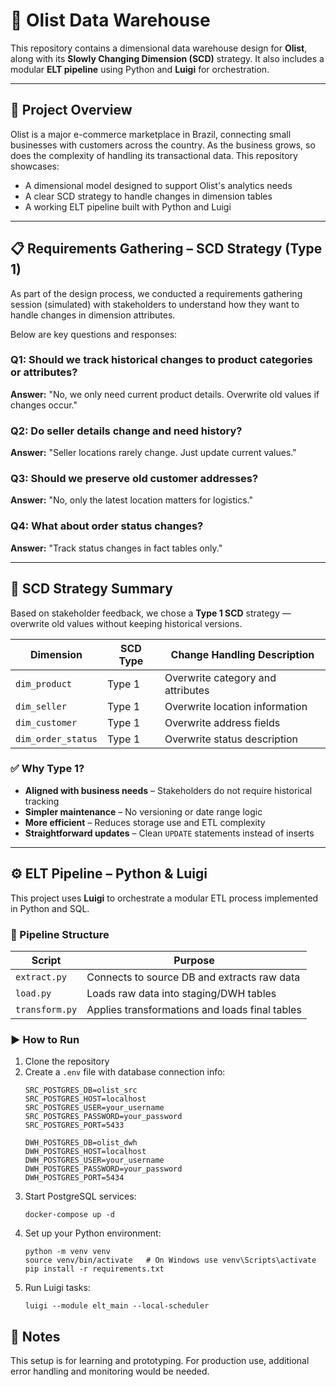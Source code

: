 # 🏬 Olist Data Warehouse

This repository contains a dimensional data warehouse design for **Olist**, along with its **Slowly Changing Dimension (SCD)** strategy. It also includes a modular **ELT pipeline** using Python and **Luigi** for orchestration.

---

## 📌 Project Overview

Olist is a major e-commerce marketplace in Brazil, connecting small businesses with customers across the country. As the business grows, so does the complexity of handling its transactional data. This repository showcases:

- A dimensional model designed to support Olist's analytics needs
- A clear SCD strategy to handle changes in dimension tables
- A working ELT pipeline built with Python and Luigi

---

## 📋 Requirements Gathering – SCD Strategy (Type 1)

As part of the design process, we conducted a requirements gathering session (simulated) with stakeholders to understand how they want to handle changes in dimension attributes.

Below are key questions and responses:

### Q1: Should we track historical changes to product categories or attributes?
**Answer:** "No, we only need current product details. Overwrite old values if changes occur."

### Q2: Do seller details change and need history?
**Answer:** "Seller locations rarely change. Just update current values."

### Q3: Should we preserve old customer addresses?
**Answer:** "No, only the latest location matters for logistics."

### Q4: What about order status changes?
**Answer:** "Track status changes in fact tables only."

---

## 🧠 SCD Strategy Summary

Based on stakeholder feedback, we chose a **Type 1 SCD** strategy — overwrite old values without keeping historical versions.

| Dimension         | SCD Type | Change Handling Description            |
|------------------|----------|----------------------------------------|
| `dim_product`     | Type 1   | Overwrite category and attributes      |
| `dim_seller`      | Type 1   | Overwrite location information         |
| `dim_customer`    | Type 1   | Overwrite address fields               |
| `dim_order_status`| Type 1   | Overwrite status description           |

### ✅ Why Type 1?

- **Aligned with business needs** – Stakeholders do not require historical tracking
- **Simpler maintenance** – No versioning or date range logic
- **More efficient** – Reduces storage use and ETL complexity
- **Straightforward updates** – Clean `UPDATE` statements instead of inserts

---

## ⚙️ ELT Pipeline – Python & Luigi

This project uses **Luigi** to orchestrate a modular ETL process implemented in Python and SQL.

### 📂 Pipeline Structure

| Script         | Purpose                                |
|----------------|----------------------------------------|
| `extract.py`   | Connects to source DB and extracts raw data |
| `load.py`      | Loads raw data into staging/DWH tables |
| `transform.py` | Applies transformations and loads final tables |

### ▶️ How to Run

1. Clone the repository  
2. Create a `.env` file with database connection info:
   ```env
   SRC_POSTGRES_DB=olist_src
   SRC_POSTGRES_HOST=localhost
   SRC_POSTGRES_USER=your_username
   SRC_POSTGRES_PASSWORD=your_password
   SRC_POSTGRES_PORT=5433

   DWH_POSTGRES_DB=olist_dwh
   DWH_POSTGRES_HOST=localhost
   DWH_POSTGRES_USER=your_username
   DWH_POSTGRES_PASSWORD=your_password
   DWH_POSTGRES_PORT=5434
3. Start PostgreSQL services:
    ```
    docker-compose up -d
    ```
4. Set up your Python environment:
    ```
    python -m venv venv
    source venv/bin/activate   # On Windows use venv\Scripts\activate
    pip install -r requirements.txt

    ```
5. Run Luigi tasks:
    ```
    luigi --module elt_main --local-scheduler
    ```

## 📎 Notes
This setup is for learning and prototyping. For production use, additional error handling and monitoring would be needed.
